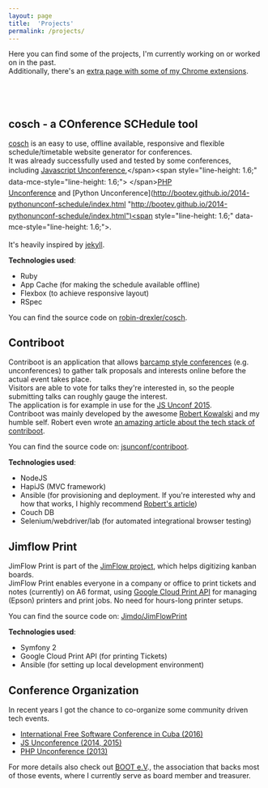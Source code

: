 ```yaml
---
layout: page
title:  'Projects'
permalink: /projects/
---
```


Here you can find some of the projects, I'm currently working on or worked on in the past.  
Additionally, there's an [extra page with some of my Chrome extensions](/projects/chrome-extensions/ "Chrome Extensions").
<div style="height: 40px;"><span></span></div>

## cosch - a COnference SCHedule tool
[cosch](https://rubygems.org/gems/cosch "https://rubygems.org/gems/cosch") is an easy to use, offline available, responsive and flexible schedule/timetable website generator for conferences.   
It was already successfully used and tested by some conferences, including <span style="line-height: 1.6;" data-mce-style="line-height: 1.6;">[Javascript Unconference](http://jsunconf.github.io/schedule2015.jsunconf.eu/ "http://jsunconf.github.io/schedule2015.jsunconf.eu/"),</span><span style="line-height: 1.6;" data-mce-style="line-height: 1.6;"> </span>[PHP Unconference](http://bootev.github.io/2014-phpunconf-schedule/ "http://bootev.github.io/2014-phpunconf-schedule/") and [Python Unconference](http://bootev.github.io/2014-pythonunconf-schedule/index.html "http://bootev.github.io/2014-pythonunconf-schedule/index.html")<span style="line-height: 1.6;" data-mce-style="line-height: 1.6;">.</span>  

It's heavily inspired by [jekyll](http://jekyllrb.com/ "http://jekyllrb.com/").  

**Technologies used**:  

*   Ruby
*   App Cache (for making the schedule available offline)
*   Flexbox (to achieve responsive layout)
*   RSpec

You can find the source code on [robin-drexler/cosch](https://github.com/robin-drexler/cosch "https://github.com/robin-drexler/cosch").

## Contriboot
Contriboot is an application that allows [barcamp style conferences](http://en.wikipedia.org/wiki/BarCamp "http://en.wikipedia.org/wiki/BarCamp") (e.g. unconferences) to gather talk proposals and interests online before the actual event takes place.  
Visitors are able to vote for talks they're interested in, so the people submitting talks can roughly gauge the interest.  
The application is for example in use for the [JS Unconf 2015](http://contriboot.jsunconf.eu/ "http://contriboot.jsunconf.eu/").  
Contriboot was mainly developed by the awesome [Robert Kowalski](http://robert-kowalski.de/ "http://robert-kowalski.de/") and my humble self. Robert even wrote [an amazing article about the tech stack of contriboot](http://robert-kowalski.de/blog/choosing-the-right-stack-why-we-chose-hapi-couchdb-and-ansible/ "http://robert-kowalski.de/blog/choosing-the-right-stack-why-we-chose-hapi-couchdb-and-ansible/").  

You can find the source code on: [jsunconf/contriboot](https://github.com/jsunconf/contriboot "https://github.com/jsunconf/contriboot").  

**Technologies used**:

*   NodeJS
*   HapiJS (MVC framework)
*   Ansible (for provisioning and deployment. If you're interested why and how that works, I highly recommend [Robert's article](http://robert-kowalski.de/blog/choosing-the-right-stack-why-we-chose-hapi-couchdb-and-ansible/ "http://robert-kowalski.de/blog/choosing-the-right-stack-why-we-chose-hapi-couchdb-and-ansible/"))
*   Couch DB
*   Selenium/webdriver/lab (for automated integrational browser testing)

## Jimflow Print
JimFlow Print is part of the [JimFlow project](http://jimflow.jimdo.com/), which helps digitizing kanban boards.  
JimFlow Print enables everyone in a company or office to print tickets and notes (currently) on A6 format, using [Google Cloud Print API](https://developers.google.com/cloud-print/) for managing (Epson) printers and print jobs. No need for hours-long printer setups.  

You can find the source code on: [Jimdo/JimFlowPrint](https://github.com/Jimdo/JimFlowPrint "https://github.com/Jimdo/JimFlowPrint")  

**Technologies used**:

*   Symfony 2
*   Google Cloud Print API (for printing Tickets)
*   Ansible (for setting up local development environment)

## Conference Organization
In recent years I got the chance to co-organize some community driven tech events.   

*   [International Free Software Conference in Cuba (2016)](https://www.cubaconf.org/ "https://www.cubaconf.org/")
*   [JS Unconference (2014, 2015)](http://jsunconf.eu "http://jsunconf.eu")
*   [PHP Unconference (2013)](http://www.php-unconference.de/ "http://www.php-unconference.de/")

For more details also check out [BOOT e.V](http://www.bootev.org/ "http://www.bootev.org/")., the association that backs most of those events, where I currently serve as board member and treasurer.
